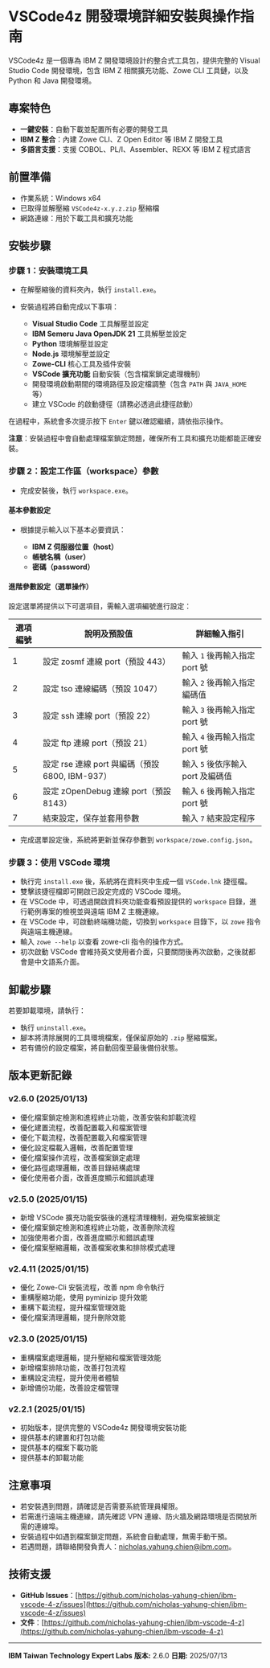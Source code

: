 # VSCode4z 開發環境詳細安裝與操作指南

VSCode4z 是一個專為 IBM Z 開發環境設計的整合式工具包，提供完整的 Visual Studio Code 開發環境，包含 IBM Z 相關擴充功能、Zowe CLI 工具鏈，以及 Python 和 Java 開發環境。

## 專案特色

* **一鍵安裝**：自動下載並配置所有必要的開發工具
* **IBM Z 整合**：內建 Zowe CLI、Z Open Editor 等 IBM Z 開發工具
* **多語言支援**：支援 COBOL、PL/I、Assembler、REXX 等 IBM Z 程式語言

## 前置準備

* 作業系統：Windows x64
* 已取得並解壓縮 `VSCode4z-x.y.z.zip` 壓縮檔
* 網路連線：用於下載工具和擴充功能

## 安裝步驟

### 步驟 1：安裝環境工具

* 在解壓縮後的資料夾內，執行 `install.exe`。
* 安裝過程將自動完成以下事項：

  * **Visual Studio Code** 工具解壓並設定
  * **IBM Semeru Java OpenJDK 21** 工具解壓並設定
  * **Python** 環境解壓並設定
  * **Node.js** 環境解壓並設定
  * **Zowe-CLI** 核心工具及插件安裝
  * **VSCode 擴充功能** 自動安裝（包含檔案鎖定處理機制）
  * 開發環境啟動期間的環境路徑及設定檔調整（包含 `PATH` 與 `JAVA_HOME` 等）
  * 建立 VSCode 的啟動捷徑（請務必透過此捷徑啟動）

在過程中，系統會多次提示按下 `Enter` 鍵以確認繼續，請依指示操作。

**注意**：安裝過程中會自動處理檔案鎖定問題，確保所有工具和擴充功能都能正確安裝。

### 步驟 2：設定工作區（workspace）參數

* 完成安裝後，執行 `workspace.exe`。

#### 基本參數設定

* 根據提示輸入以下基本必要資訊：

  * **IBM Z 伺服器位置（host）**
  * **帳號名稱（user）**
  * **密碼（password）**

#### 進階參數設定（選單操作）

設定選單將提供以下可選項目，需輸入選項編號進行設定：

| 選項編號 | 說明及預設值                               | 詳細輸入指引                 |
| ---- | ------------------------------------ | ---------------------- |
| 1    | 設定 zosmf 連線 port（預設 443）             | 輸入 `1` 後再輸入指定 port 號   |
| 2    | 設定 tso 連線編碼（預設 1047）                 | 輸入 `2` 後再輸入指定編碼值       |
| 3    | 設定 ssh 連線 port（預設 22）                | 輸入 `3` 後再輸入指定 port 號   |
| 4    | 設定 ftp 連線 port（預設 21）                | 輸入 `4` 後再輸入指定 port 號   |
| 5    | 設定 rse 連線 port 與編碼（預設 6800, IBM-937） | 輸入 `5` 後依序輸入 port 及編碼值 |
| 6    | 設定 zOpenDebug 連線 port（預設 8143）       | 輸入 `6` 後再輸入指定 port 號   |
| 7    | 結束設定，保存並套用參數                         | 輸入 `7` 結束設定程序          |

* 完成選單設定後，系統將更新並保存參數到 `workspace/zowe.config.json`。

### 步驟 3：使用 VSCode 環境

* 執行完 `install.exe` 後，系統將在資料夾中生成一個 `VSCode.lnk` 捷徑檔。
* 雙擊該捷徑檔即可開啟已設定完成的 VSCode 環境。
* 在 VSCode 中，可透過開啟資料夾功能查看預設提供的 `workspace` 目錄，進行範例專案的檢視並與遠端 IBM Z 主機連線。
* 在 VSCode 中，可啟動終端機功能，切換到 `workspace` 目錄下，以 `zowe` 指令與遠端主機連線。
* 輸入 `zowe --help` 以查看 zowe-cli 指令的操作方式。
* 初次啟動 VSCode 會維持英文使用者介面，只要關閉後再次啟動，之後就都會是中文語系介面。

## 卸載步驟

若要卸載環境，請執行：

* 執行 `uninstall.exe`。
* 腳本將清除展開的工具環境檔案，僅保留原始的 `.zip` 壓縮檔案。
* 若有備份的設定檔案，將自動回復至最後備份狀態。

## 版本更新記錄

### v2.6.0 (2025/01/13)
* 優化檔案鎖定檢測和進程終止功能，改善安裝和卸載流程
* 優化建置流程，改善配置載入和檔案管理
* 優化下載流程，改善配置載入和檔案管理
* 優化設定檔載入邏輯，改善配置管理
* 優化檔案操作流程，改善檔案鎖定處理
* 優化路徑處理邏輯，改善目錄結構處理
* 優化使用者介面，改善進度顯示和錯誤處理

### v2.5.0 (2025/01/15)
* 新增 VSCode 擴充功能安裝後的進程清理機制，避免檔案被鎖定
* 優化檔案鎖定檢測和進程終止功能，改善刪除流程
* 加強使用者介面，改善進度顯示和錯誤處理
* 優化檔案壓縮邏輯，改善檔案收集和排除模式處理

### v2.4.11 (2025/01/15)
* 優化 Zowe-Cli 安裝流程，改善 npm 命令執行
* 重構壓縮功能，使用 pyminizip 提升效能
* 重構下載流程，提升檔案管理效能
* 優化檔案清理邏輯，提升刪除效能

### v2.3.0 (2025/01/15)
* 重構檔案處理邏輯，提升壓縮和檔案管理效能
* 新增檔案排除功能，改善打包流程
* 重構設定流程，提升使用者體驗
* 新增備份功能，改善設定檔管理

### v2.2.1 (2025/01/15)
* 初始版本，提供完整的 VSCode4z 開發環境安裝功能
* 提供基本的建置和打包功能
* 提供基本的檔案下載功能
* 提供基本的卸載功能

## 注意事項

* 若安裝遇到問題，請確認是否需要系統管理員權限。
* 若需進行遠端主機連線，請先確認 VPN 連線、防火牆及網路環境是否開放所需的連線埠。
* 安裝過程中如遇到檔案鎖定問題，系統會自動處理，無需手動干預。
* 若遇問題，請聯絡開發負責人：[nicholas.yahung.chien@ibm.com](mailto:nicholas.yahung.chien@ibm.com)。

## 技術支援

* **GitHub Issues**：[https://github.com/nicholas-yahung-chien/ibm-vscode-4-z/issues](https://github.com/nicholas-yahung-chien/ibm-vscode-4-z/issues)
* **文件**：[https://github.com/nicholas-yahung-chien/ibm-vscode-4-z](https://github.com/nicholas-yahung-chien/ibm-vscode-4-z)

---

**IBM Taiwan Technology Expert Labs**
**版本:** 2.6.0
**日期:** 2025/07/13
